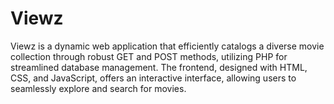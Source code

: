 # Viewz
Viewz is a dynamic web application that efficiently catalogs a diverse movie collection through robust GET and POST methods, utilizing PHP for streamlined database management. The frontend, designed with HTML, CSS, and JavaScript, offers an interactive interface, allowing users to seamlessly explore and search for movies.
